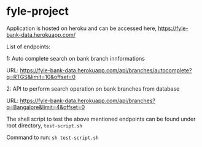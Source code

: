 # fyle-project

Application is hosted on heroku and can be accessed here,
https://fyle-bank-data.herokuapp.com/

List of endpoints:

1: Auto complete search on bank branch innformations

URL: https://fyle-bank-data.herokuapp.com/api/branches/autocomplete?q=RTGS&limit=10&offset=0

2: API to perform search operation on bank branches from database

URL: https://fyle-bank-data.herokuapp.com/api/branches?q=Bangalore&limit=4&offset=0

The shell script to test the above mentioned endpoints can be found under root directory, `test-script.sh`

Command to run: `sh test-script.sh`

